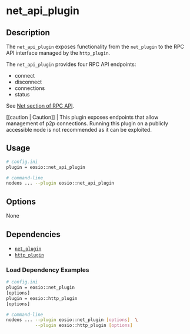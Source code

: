 # net_api_plugin

## Description

The `net_api_plugin` exposes functionality from the `net_plugin` to the RPC API interface managed by the `http_plugin`.

The `net_api_plugin` provides four RPC API endpoints:

* connect
* disconnect
* connections
* status

See [Net section of RPC API](https://developers.eos.io/eosio-nodeos/reference).

[[caution | Caution]]
| This plugin exposes endpoints that allow management of p2p connections. Running this plugin on a publicly accessible node is not recommended as it can be exploited.

## Usage

```sh
# config.ini
plugin = eosio::net_api_plugin

# command-line
nodeos ... --plugin eosio::net_api_plugin
```

## Options

None

## Dependencies

* [`net_plugin`](../net_plugin/index.md)
* [`http_plugin`](../http_plugin/index.md)

### Load Dependency Examples

```sh
# config.ini
plugin = eosio::net_plugin
[options]
plugin = eosio::http_plugin
[options]

# command-line
nodeos ... --plugin eosio::net_plugin [options]  \
           --plugin eosio::http_plugin [options]
```
